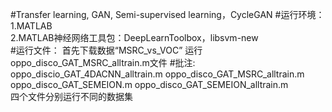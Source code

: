 #Transfer learning, GAN, Semi-supervised learning，CycleGAN                                                                                  #运行环境：                                                                                                                                 
1.MATLAB                                                                                                                                   
2.MATLAB神经网络工具包：DeepLearnToolbox，libsvm-new                                                                                         
#运行文件：                                                                                                                                  首先下载数据“MSRC_vs_VOC”                                                                                                                    运行oppo_disco_GAT_MSRC_alltrain.m文件                                                                                                     #批注:
oppo_discio_GAT_4DACNN_alltrain.m
oppo_disco_GAT_MSRC_alltrain.m
oppo_disco_GAT_SEMEION.m
oppo_disco_GAT_SEMEION_alltrain.m                                                                                                         
四个文件分别运行不同的数据集
